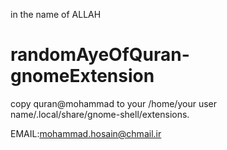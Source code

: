in the name of ALLAH

randomAyeOfQuran-gnomeExtension
===============================
copy quran@mohammad to your /home/your user name/.local/share/gnome-shell/extensions.

EMAIL:mohammad.hosain@chmail.ir